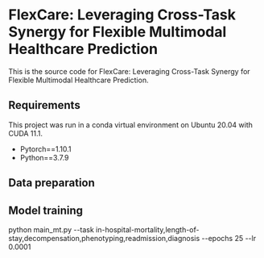 # FlexCare: Leveraging Cross-Task Synergy for Flexible Multimodal Healthcare Prediction
This is the source code for FlexCare: Leveraging Cross-Task Synergy for Flexible Multimodal Healthcare Prediction.

Requirements
----
This project was run in a conda virtual environment on Ubuntu 20.04 with CUDA 11.1. 
+ Pytorch==1.10.1
+ Python==3.7.9

Data preparation
----


Model training
----
python main_mt.py --task in-hospital-mortality,length-of-stay,decompensation,phenotyping,readmission,diagnosis --epochs 25 --lr 0.0001

